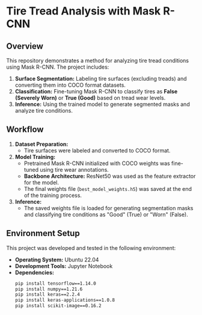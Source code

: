 # Tire Tread Analysis with Mask R-CNN  

## Overview  
This repository demonstrates a method for analyzing tire tread conditions using Mask R-CNN. The project includes:  
1. **Surface Segmentation:** Labeling tire surfaces (excluding treads) and converting them into COCO format datasets.  
2. **Classification:** Fine-tuning Mask R-CNN to classify tires as **False (Severely Worn)** or **True (Good)** based on tread wear levels.  
3. **Inference:** Using the trained model to generate segmented masks and analyze tire conditions.  

## Workflow  
1. **Dataset Preparation:**  
   - Tire surfaces were labeled and converted to COCO format.  
2. **Model Training:**  
   - Pretrained Mask R-CNN initialized with COCO weights was fine-tuned using tire wear annotations.  
   - **Backbone Architecture:** ResNet50 was used as the feature extractor for the model.  
   - The final weights file (`best_model_weights.h5`) was saved at the end of the training process.  
3. **Inference:**  
   - The saved weights file is loaded for generating segmentation masks and classifying tire conditions as "Good" (True) or "Worn" (False).  

## Environment Setup  
This project was developed and tested in the following environment:  
- **Operating System:** Ubuntu 22.04  
- **Development Tools:** Jupyter Notebook  
- **Dependencies:**  
  ```bash  
  pip install tensorflow==1.14.0  
  pip install numpy==1.21.6  
  pip install keras==2.2.4  
  pip install keras-applications==1.0.8  
  pip install scikit-image==0.16.2  
